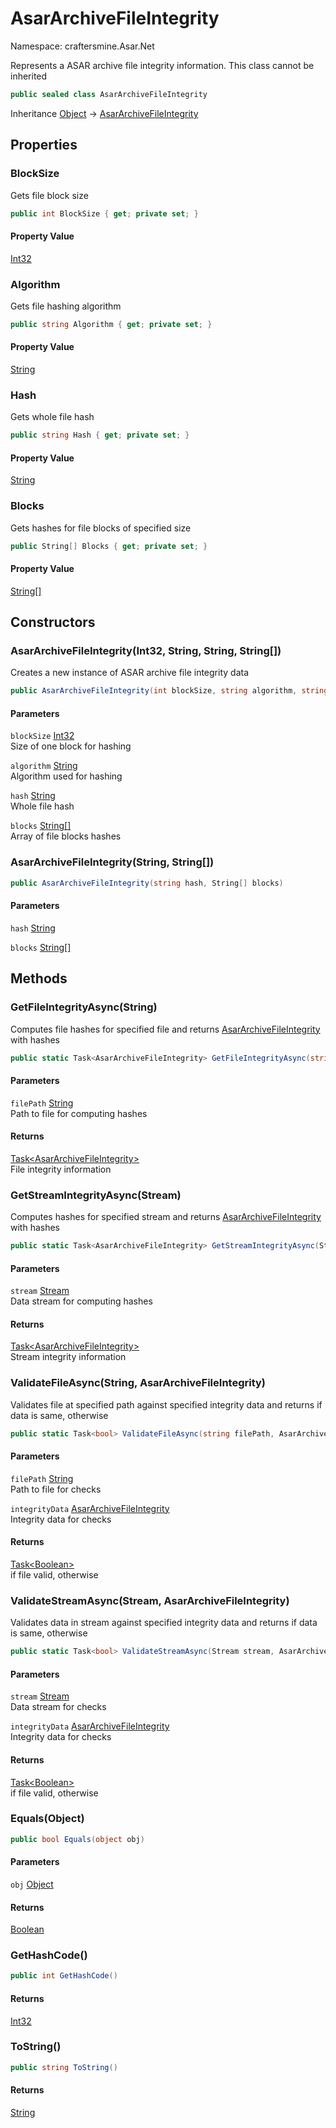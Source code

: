 # AsarArchiveFileIntegrity

Namespace: craftersmine.Asar.Net

Represents a ASAR archive file integrity information. This class cannot be inherited

```csharp
public sealed class AsarArchiveFileIntegrity
```

Inheritance [Object](https://docs.microsoft.com/en-us/dotnet/api/system.object) → [AsarArchiveFileIntegrity](./craftersmine.asar.net.asararchivefileintegrity.md)

## Properties

### **BlockSize**

Gets file block size

```csharp
public int BlockSize { get; private set; }
```

#### Property Value

[Int32](https://docs.microsoft.com/en-us/dotnet/api/system.int32)<br>

### **Algorithm**

Gets file hashing algorithm

```csharp
public string Algorithm { get; private set; }
```

#### Property Value

[String](https://docs.microsoft.com/en-us/dotnet/api/system.string)<br>

### **Hash**

Gets whole file hash

```csharp
public string Hash { get; private set; }
```

#### Property Value

[String](https://docs.microsoft.com/en-us/dotnet/api/system.string)<br>

### **Blocks**

Gets hashes for file blocks of specified size

```csharp
public String[] Blocks { get; private set; }
```

#### Property Value

[String[]](https://docs.microsoft.com/en-us/dotnet/api/system.string)<br>

## Constructors

### **AsarArchiveFileIntegrity(Int32, String, String, String[])**

Creates a new instance of ASAR archive file integrity data

```csharp
public AsarArchiveFileIntegrity(int blockSize, string algorithm, string hash, String[] blocks)
```

#### Parameters

`blockSize` [Int32](https://docs.microsoft.com/en-us/dotnet/api/system.int32)<br>
Size of one block for hashing

`algorithm` [String](https://docs.microsoft.com/en-us/dotnet/api/system.string)<br>
Algorithm used for hashing

`hash` [String](https://docs.microsoft.com/en-us/dotnet/api/system.string)<br>
Whole file hash

`blocks` [String[]](https://docs.microsoft.com/en-us/dotnet/api/system.string)<br>
Array of file blocks hashes

### **AsarArchiveFileIntegrity(String, String[])**

```csharp
public AsarArchiveFileIntegrity(string hash, String[] blocks)
```

#### Parameters

`hash` [String](https://docs.microsoft.com/en-us/dotnet/api/system.string)<br>

`blocks` [String[]](https://docs.microsoft.com/en-us/dotnet/api/system.string)<br>

## Methods

### **GetFileIntegrityAsync(String)**

Computes file hashes for specified file and returns [AsarArchiveFileIntegrity](./craftersmine.asar.net.asararchivefileintegrity.md) with hashes

```csharp
public static Task<AsarArchiveFileIntegrity> GetFileIntegrityAsync(string filePath)
```

#### Parameters

`filePath` [String](https://docs.microsoft.com/en-us/dotnet/api/system.string)<br>
Path to file for computing hashes

#### Returns

[Task&lt;AsarArchiveFileIntegrity&gt;](https://docs.microsoft.com/en-us/dotnet/api/system.threading.tasks.task-1)<br>
File integrity information

### **GetStreamIntegrityAsync(Stream)**

Computes hashes for specified stream and returns [AsarArchiveFileIntegrity](./craftersmine.asar.net.asararchivefileintegrity.md) with hashes

```csharp
public static Task<AsarArchiveFileIntegrity> GetStreamIntegrityAsync(Stream stream)
```

#### Parameters

`stream` [Stream](https://docs.microsoft.com/en-us/dotnet/api/system.io.stream)<br>
Data stream for computing hashes

#### Returns

[Task&lt;AsarArchiveFileIntegrity&gt;](https://docs.microsoft.com/en-us/dotnet/api/system.threading.tasks.task-1)<br>
Stream integrity information

### **ValidateFileAsync(String, AsarArchiveFileIntegrity)**

Validates file at specified path against specified integrity data and returns  if data is same, otherwise

```csharp
public static Task<bool> ValidateFileAsync(string filePath, AsarArchiveFileIntegrity integrityData)
```

#### Parameters

`filePath` [String](https://docs.microsoft.com/en-us/dotnet/api/system.string)<br>
Path to file for checks

`integrityData` [AsarArchiveFileIntegrity](./craftersmine.asar.net.asararchivefileintegrity.md)<br>
Integrity data for checks

#### Returns

[Task&lt;Boolean&gt;](https://docs.microsoft.com/en-us/dotnet/api/system.threading.tasks.task-1)<br>
 if file valid, otherwise

### **ValidateStreamAsync(Stream, AsarArchiveFileIntegrity)**

Validates data in stream against specified integrity data and returns  if data is same, otherwise

```csharp
public static Task<bool> ValidateStreamAsync(Stream stream, AsarArchiveFileIntegrity integrityData)
```

#### Parameters

`stream` [Stream](https://docs.microsoft.com/en-us/dotnet/api/system.io.stream)<br>
Data stream for checks

`integrityData` [AsarArchiveFileIntegrity](./craftersmine.asar.net.asararchivefileintegrity.md)<br>
Integrity data for checks

#### Returns

[Task&lt;Boolean&gt;](https://docs.microsoft.com/en-us/dotnet/api/system.threading.tasks.task-1)<br>
 if file valid, otherwise

### **Equals(Object)**

```csharp
public bool Equals(object obj)
```

#### Parameters

`obj` [Object](https://docs.microsoft.com/en-us/dotnet/api/system.object)<br>

#### Returns

[Boolean](https://docs.microsoft.com/en-us/dotnet/api/system.boolean)<br>

### **GetHashCode()**

```csharp
public int GetHashCode()
```

#### Returns

[Int32](https://docs.microsoft.com/en-us/dotnet/api/system.int32)<br>

### **ToString()**

```csharp
public string ToString()
```

#### Returns

[String](https://docs.microsoft.com/en-us/dotnet/api/system.string)<br>
